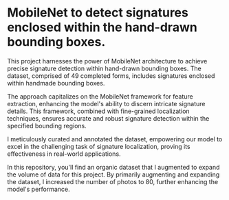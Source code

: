 # MobileNet to detect signatures enclosed within the hand-drawn bounding boxes.

This project harnesses the power of MobileNet architecture to achieve precise signature detection within hand-drawn bounding boxes. The dataset, comprised of 49 completed forms, includes signatures enclosed within handmade bounding boxes.

The approach capitalizes on the MobileNet framework for feature extraction, enhancing the model's ability to discern intricate signature details. This framework, combined with fine-grained localization techniques, ensures accurate and robust signature detection within the specified bounding regions.

I meticulously curated and annotated the dataset, empowering our model to excel in the challenging task of signature localization, proving its effectiveness in real-world applications.

In this repository, you'll find an organic dataset that I augmented to expand the volume of data for this project. By primarily augmenting and expanding the dataset, I increased the number of photos to 80, further enhancing the model's performance.
